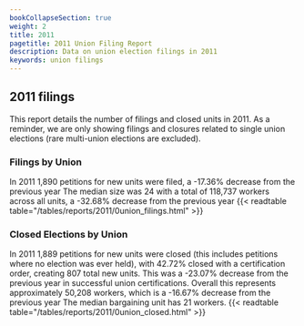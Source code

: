 ```yaml
---
bookCollapseSection: true
weight: 2
title: 2011
pagetitle: 2011 Union Filing Report
description: Data on union election filings in 2011
keywords: union filings
---
```


## 2011 filings

This report details the number of filings and closed units in 2011. As a reminder, we are only showing filings and closures related to single union elections (rare multi-union elections are excluded).

### Filings by Union
In 2011 1,890 petitions for new units were filed, a -17.36% decrease from the previous year The median size was 24 with a total of 118,737 workers across all units, a -32.68% decrease from the previous year
{{< readtable table="/tables/reports/2011/0union_filings.html" >}}

### Closed Elections by Union
In 2011 1,889 petitions for new units were closed (this includes petitions where no election was ever held), with 42.72% closed with a certification order, creating 807 total new units. This was a -23.07% decrease from the previous year in successful union certifications. Overall this represents approximately 50,208 workers, which is a -16.67% decrease from the previous year The median bargaining unit has 21 workers.
{{< readtable table="/tables/reports/2011/0union_closed.html" >}}
